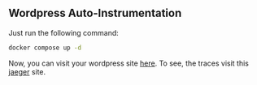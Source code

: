 ## Wordpress Auto-Instrumentation

Just run the following command:

```bash
docker compose up -d
```

Now, you can visit your wordpress site [here](http://localhost:8000).
To see, the traces visit this [jaeger](http://localhost:16686) site.
